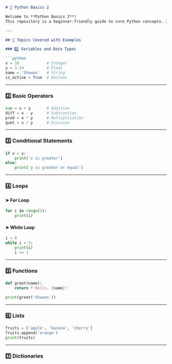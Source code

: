 ```markdown
# 🐍 Python Basics 2

Welcome to **Python Basics 2**!  
This repository is a beginner-friendly guide to core Python concepts. It includes key topics such as variables, data types, operators, conditionals, loops, functions, lists, dictionaries, and object-oriented programming (OOP).

---

## 📘 Topics Covered with Examples

### 1️⃣ Variables and Data Types

```python
x = 10            # Integer
y = 3.14          # Float
name = 'Shawon'   # String
is_active = True  # Boolean
```

---

### 2️⃣ Basic Operators

```python
sum = x + y       # Addition
diff = x - y      # Subtraction
prod = x * y      # Multiplication
quot = x / y      # Division
```

---

### 3️⃣ Conditional Statements

```python
if x > y:
    print('x is greater')
else:
    print('y is greater or equal')
```

---

### 4️⃣ Loops

#### ➤ For Loop

```python
for i in range(5):
    print(i)
```

#### ➤ While Loop

```python
i = 0
while i < 5:
    print(i)
    i += 1
```

---

### 5️⃣ Functions

```python
def greet(name):
    return f'Hello, {name}!'

print(greet('Shawon'))
```

---

### 6️⃣ Lists

```python
fruits = ['apple', 'banana', 'cherry']
fruits.append('orange')
print(fruits)
```

---

### 7️⃣ Dictionaries

